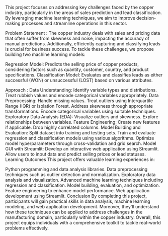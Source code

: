 This project focuses on addressing key challenges faced by the copper industry, particularly in the areas of sales prediction and lead classification. By leveraging machine learning techniques, we aim to improve decision-making processes and streamline operations in this sector.

Problem Statement :
The copper industry deals with sales and pricing data that often suffer from skewness and noise, impacting the accuracy of manual predictions. Additionally, efficiently capturing and classifying leads is crucial for business success. To tackle these challenges, we propose building two machine learning models:

Regression Model: Predicts the selling price of copper products, considering factors such as quantity, customer, country, and product specifications.
Classification Model: Evaluates and classifies leads as either successful (WON) or unsuccessful (LOST) based on various attributes.

Approach :
Data Understanding:
Identify variable types and distributions.
Treat rubbish values and encode categorical variables appropriately.
Data Preprocessing:
Handle missing values.
Treat outliers using Interquartile Range (IQR) or Isolation Forest.
Address skewness through appropriate transformations.
Encode categorical variables using suitable techniques.
Exploratory Data Analysis (EDA):
Visualize outliers and skewness.
Explore relationships between variables.
Feature Engineering:
Create new features if applicable.
Drop highly correlated columns.
Model Building and Evaluation:
Split dataset into training and testing sets.
Train and evaluate regression and classification models using various algorithms.
Optimize model hyperparameters through cross-validation and grid search.
Model GUI with Streamlit:
Develop an interactive web application using Streamlit.
Allow users to input data and predict selling prices or lead statuses.
Learning Outcomes
This project offers valuable learning experiences in:

Python programming and data analysis libraries.
Data preprocessing techniques such as outlier detection and normalization.
Exploratory data analysis and visualization.
Advanced machine learning techniques including regression and classification.
Model building, evaluation, and optimization.
Feature engineering to enhance model performance.
Web application development using Streamlit.
Conclusion
By completing this project, participants will gain practical skills in data analysis, machine learning modeling, and web application development. Moreover, they'll understand how these techniques can be applied to address challenges in the manufacturing domain, particularly within the copper industry. Overall, this project equips individuals with a comprehensive toolkit to tackle real-world problems effectively.





